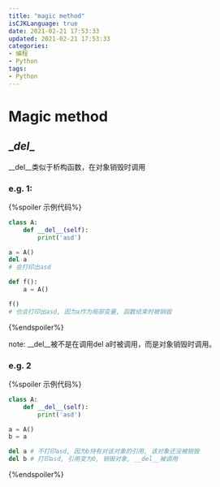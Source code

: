 ```yaml
---
title: "magic method"
isCJKLanguage: true
date: 2021-02-21 17:53:33
updated: 2021-02-21 17:53:33
categories: 
- 编程
- Python
tags: 
- Python
---
```


# Magic method

## \__del__

\__del__类似于析构函数，在对象销毁时调用

### e.g. 1:

{%spoiler 示例代码%}
```python
class A:
	def __del__(self):
		print('asd')

a = A()
del a
# 会打印出asd

def f():
    a = A()

f()
# 也会打印出asd, 因为a作为局部变量, 函数结束时被销毁
```
{%endspoiler%}

note: \__del__被不是在调用del a时被调用，而是对象销毁时调用。

### e.g. 2

{%spoiler 示例代码%}
```python
class A:
	def __del__(self):
		print('asd')

a = A()
b = a

del a # 不打印asd, 因为b持有对该对象的引用, 该对象还没被销毁
del b # 打印asd, 引用变为0, 销毁对象, __del__被调用
```
{%endspoiler%}